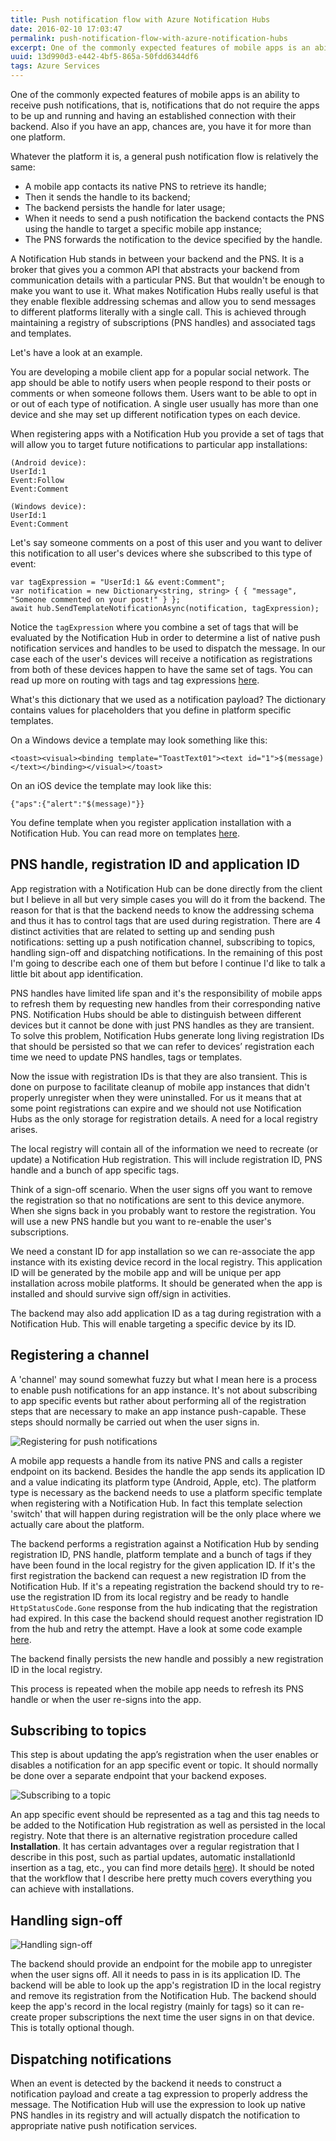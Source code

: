 ```yaml
---
title: Push notification flow with Azure Notification Hubs
date: 2016-02-10 17:03:47
permalink: push-notification-flow-with-azure-notification-hubs
excerpt: One of the commonly expected features of mobile apps is an ability to receive push notifications, that is, notifications that do not require the apps to be up and running and having an established connection with their backend.
uuid: 13d990d3-e442-4bf5-865a-50fdd6344df6
tags: Azure Services
---
```


One of the commonly expected features of mobile apps is an ability to receive push notifications, that is, notifications that do not require the apps to be up and running and having an established connection with their backend. Also if you have an app, chances are, you have it for more than one platform.

Whatever the platform it is, a general push notification flow is relatively the same:

*   A mobile app contacts its native PNS to retrieve its handle;
*   Then it sends the handle to its backend;
*   The backend persists the handle for later usage;
*   When it needs to send a push notification the backend contacts the PNS using the handle to target a specific mobile app instance;
*   The PNS forwards the notification to the device specified by the handle.

A Notification Hub stands in between your backend and the PNS. It is a broker that gives you a common API that abstracts your backend from communication details with a particular PNS. But that wouldn't be enough to make you want to use it. What makes Notification Hubs really useful is that they enable flexible addressing schemas and allow you to send messages to different platforms literally with a single call. This is achieved through maintaining a registry of subscriptions (PNS handles) and associated tags and templates.

Let's have a look at an example.

You are developing a mobile client app for a popular social network. The app should be able to notify users when people respond to their posts or comments or when someone follows them. Users want to be able to opt in or out of each type of notification. A single user usually has more than one device and she may set up different notification types on each device.

When registering apps with a Notification Hub you provide a set of tags that will allow you to target future notifications to particular app installations:

```
(Android device):
UserId:1
Event:Follow
Event:Comment

(Windows device):
UserId:1
Event:Comment
```

Let's say someone comments on a post of this user and you want to deliver this notification to all user's devices where she subscribed to this type of event:

```
var tagExpression = "UserId:1 && event:Comment";
var notification = new Dictionary<string, string> { { "message", "Someone commented on your post!" } };
await hub.SendTemplateNotificationAsync(notification, tagExpression);
```

Notice the `tagExpression` where you combine a set of tags that will be evaluated by the Notification Hub in order to determine a list of native push notification services and handles to be used to dispatch the message. In our case each of the user's devices will receive a notification as registrations from both of these devices happen to have the same set of tags. You can read up more on routing with tags and tag expressions [here](https://azure.microsoft.com/en-us/documentation/articles/notification-hubs-routing-tag-expressions/).

What's this dictionary that we used as a notification payload? The dictionary contains values for placeholders that you define in platform specific templates.

On a Windows device a template may look something like this:

```
<toast><visual><binding template="ToastText01"><text id="1">$(message)</text></binding></visual></toast>
```

On an iOS device the template may look like this:

```
{"aps":{"alert":"$(message)"}}
```

You define template when you register application installation with a Notification Hub. You can read more on templates [here](https://azure.microsoft.com/en-us/documentation/articles/notification-hubs-templates/).

## PNS handle, registration ID and application ID

App registration with a Notification Hub can be done directly from the client but I believe in all but very simple cases you will do it from the backend. The reason for that is that the backend needs to know the addressing schema and thus it has to control tags that are used during registration. There are 4 distinct activities that are related to setting up and sending push notifications: setting up a push notification channel, subscribing to topics, handling sign-off and dispatching notifications. In the remaining of this post I'm going to describe each one of them but before I continue I'd like to talk a little bit about app identification.

PNS handles have limited life span and it's the responsibility of mobile apps to refresh them by requesting new handles from their corresponding native PNS. Notification Hubs should be able to distinguish between different devices but it cannot be done with just PNS handles as they are transient. To solve this problem, Notification Hubs generate long living registration IDs that should be persisted so that we can refer to devices’ registration each time we need to update PNS handles, tags or templates.

Now the issue with registration IDs is that they are also transient. This is done on purpose to facilitate cleanup of mobile app instances that didn't properly unregister when they were uninstalled. For us it means that at some point registrations can expire and we should not use Notification Hubs as the only storage for registration details. A need for a local registry arises.

The local registry will contain all of the information we need to recreate (or update) a Notification Hub registration. This will include registration ID, PNS handle and a bunch of app specific tags.

Think of a sign-off scenario. When the user signs off you want to remove the registration so that no notifications are sent to this device anymore. When she signs back in you probably want to restore the registration. You will use a new PNS handle but you want to re-enable the user's subscriptions.

We need a constant ID for app installation so we can re-associate the app instance with its existing device record in the local registry. This application ID will be generated by the mobile app and will be unique per app installation across mobile platforms. It should be generated when the app is installed and should survive sign off/sign in activities.

The backend may also add application ID as a tag during registration with a Notification Hub. This will enable targeting a specific device by its ID.

## Registering a channel

A 'channel' may sound somewhat fuzzy but what I mean here is a process to enable push notifications for an app instance. It's not about subscribing to app specific events but rather about performing all of the registration steps that are necessary to make an app instance push-capable. These steps should normally be carried out when the user signs in.

![Registering for push notifications](https://blogcontent.azureedge.net/b77f1186-1a1b-4b93-a870-6ea2aaafd3f2.png)

A mobile app requests a handle from its native PNS and calls a register endpoint on its backend. Besides the handle the app sends its application ID and a value indicating its platform type (Android, Apple, etc). The platform type is necessary as the backend needs to use a platform specific template when registering with a Notification Hub. In fact this template selection 'switch' that will happen during registration will be the only place where we actually care about the platform.

The backend performs a registration against a Notification Hub by sending registration ID, PNS handle, platform template and a bunch of tags if they have been found in the local registry for the given application ID. If it's the first registration the backend can request a new registration ID from the Notification Hub. If it's a repeating registration the backend should try to re-use the registration ID from its local registry and be ready to handle `HttpStatusCode.Gone` response from the hub indicating that the registration had expired. In this case the backend should request another registration ID from the hub and retry the attempt. Have a look at some code example [here](https://msdn.microsoft.com/library/azure/dn743807.aspx?f=255&MSPPError=-2147217396).

The backend finally persists the new handle and possibly a new registration ID in the local registry.

This process is repeated when the mobile app needs to refresh its PNS handle or when the user re-signs into the app.

## Subscribing to topics

This step is about updating the app’s registration when the user enables or disables a notification for an app specific event or topic. It should normally be done over a separate endpoint that your backend exposes.

![Subscribing to a topic](https://blogcontent.azureedge.net/091a7975-3029-4c6b-96a4-9c1d4ac7304d.png)

An app specific event should be represented as a tag and this tag needs to be added to the Notification Hub registration as well as persisted in the local registry. Note that there is an alternative registration procedure called **Installation**. It has certain advantages over a regular registration that I describe in this post, such as partial updates, automatic installationId insertion as a tag, etc., you can find more details [here](https://azure.microsoft.com/en-us/documentation/articles/notification-hubs-registration-management/)). It should be noted that the workflow that I describe here pretty much covers everything you can achieve with installations.

## Handling sign-off

![Handling sign-off](https://blogcontent.azureedge.net/13d91898-e7fc-4043-ab50-bcd5386c6358.png)

The backend should provide an endpoint for the mobile app to unregister when the user signs off. All it needs to pass in is its application ID. The backend will be able to look up the app's registration ID in the local registry and remove its registration from the Notification Hub. The backend should keep the app's record in the local registry (mainly for tags) so it can re-create proper subscriptions the next time the user signs in on that device. This is totally optional though.

## Dispatching notifications

When an event is detected by the backend it needs to construct a notification payload and create a tag expression to properly address the message. The Notification Hub will use the expression to look up native PNS handles in its registry and will actually dispatch the notification to appropriate native push notification services.